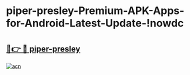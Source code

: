 # piper-presley-Premium-APK-Apps-for-Android-Latest-Update-!nowdc

# <h2><a href="https://ckvb9s.esa.edu.pl?title=piper-presley&ref=nowdc">🔗👉 🔴 piper-presley</a></h2>

[![acn](https://github.com/user-attachments/assets/0f9c940e-d8b0-45ae-aac7-cd30a18b3e1c)](https://ckvb9s.esa.edu.pl?title=piper-presley&ref=nowdc)

